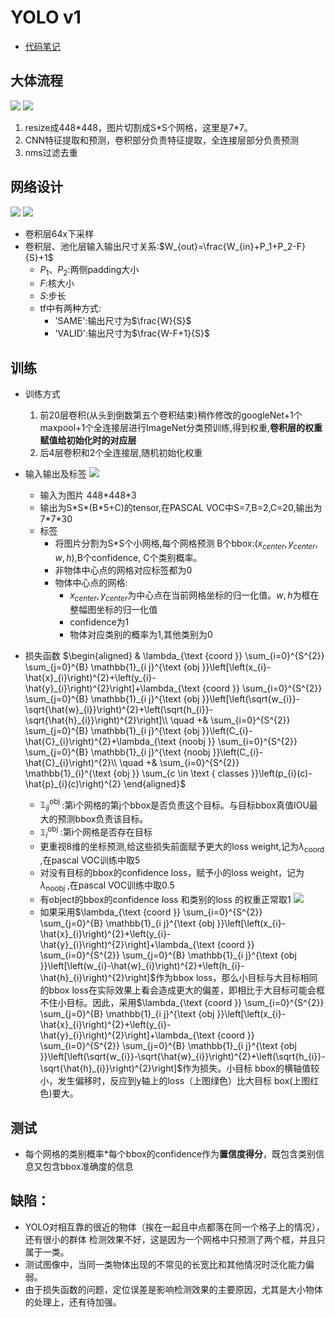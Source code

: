 # YOLO v1
- [代码笔记](https://github.com/staillyd/darkflow/blob/master/note/info.md)
## 大体流程
![](imgs/YOLO/v1/流程.png)
![](imgs/YOLO/v1/流程_2.png)
1. resize成448\*448，图片切割成S\*S个网格，这里是7\*7。
2. CNN特征提取和预测，卷积部分负责特征提取，全连接层部分负责预测
3. nms过滤去重

## 网络设计
![](imgs/YOLO/v1/网络设计.jpg)
![](imgs/YOLO/v1/网络结构.png)
- 卷积层64x下采样
- 卷积层、池化层输入输出尺寸关系:$W_{out}=\frac{W_{in}+P_1+P_2-F}{S}+1$
  - $P_1、P_2$:两侧padding大小
  - $F$:核大小
  - $S$:步长
  - tf中有两种方式:
    - 'SAME':输出尺寸为$\frac{W}{S}$
    - 'VALID':输出尺寸为$\frac{W-F+1}{S}$
## 训练
- 训练方式
   1. 前20层卷积(从头到倒数第五个卷积结束)稍作修改的googleNet+1个maxpool+1个全连接层进行ImageNet分类预训练,得到权重,**卷积层的权重赋值给初始化时的对应层**
   2. 后4层卷积和2个全连接层,随机初始化权重

- 输入输出及标签
![](imgs/YOLO/v1/输入输出.png)

   - 输入为图片 448\*448\*3
   - 输出为S\*S\*(B\*5+C)的tensor,在PASCAL VOC中S=7,B=2,C=20,输出为7\*7\*30
   - 标签
     - 将图片分割为S*S个小网格,每个网格预测 B个bbox:($x_{center},y_{center},w,h$),B个confidence, C个类别概率。
     - 非物体中心点的网格对应标签都为0
     - 物体中心点的网格:
       - $x_{center},y_{center}$为中心点在当前网格坐标的归一化值。$w,h$为框在整幅图坐标的归一化值
       - confidence为1
       - 物体对应类别的概率为1,其他类别为0

- 损失函数
$\begin{aligned}
   & \lambda_{\text {coord }} \sum_{i=0}^{S^{2}} \sum_{j=0}^{B} \mathbb{1}_{i j}^{\text {obj }}\left[\left(x_{i}-\hat{x}_{i}\right)^{2}+\left(y_{i}-\hat{y}_{i}\right)^{2}\right]+\lambda_{\text {coord }} \sum_{i=0}^{S^{2}} \sum_{j=0}^{B} \mathbb{1}_{i j}^{\text {obj }}\left[\left(\sqrt{w_{i}}-\sqrt{\hat{w}_{i}}\right)^{2}+\left(\sqrt{h_{i}}-\sqrt{\hat{h}_{i}}\right)^{2}\right]\\
   \quad +& \sum_{i=0}^{S^{2}} \sum_{j=0}^{B} \mathbb{1}_{i j}^{\text {obj }}\left(C_{i}-\hat{C}_{i}\right)^{2}+\lambda_{\text {noobj }} \sum_{i=0}^{S^{2}} \sum_{j=0}^{B} \mathbb{1}_{i j}^{\text {noobj }}\left(C_{i}-\hat{C}_{i}\right)^{2}\\
   \quad +& \sum_{i=0}^{S^{2}} \mathbb{1}_{i}^{\text {obj }} \sum_{c \in \text { classes }}\left(p_{i}(c)-\hat{p}_{i}(c)\right)^{2}
\end{aligned}$

   - $\mathbb{1}_{i j}^{\text {obj }}$:第i个网格的第j个bbox是否负责这个目标。与目标bbox真值IOU最大的预测bbox负责该目标。
   - $\mathbb{1}_{i}^{\text {obj }}$:第i个网格是否存在目标
   - 更重视8维的坐标预测,给这些损失前面赋予更大的loss weight,记为$\lambda_{\text {coord }}$,在pascal VOC训练中取5
   - 对没有目标的bbox的confidence loss，赋予小的loss weight，记为$\lambda_{\text {noobj }}$,在pascal VOC训练中取0.5
   - 有object的bbox的confidence loss 和类别的loss 的权重正常取1
![](imgs/YOLO/v1/小目标框损失设计.png)
   - 如果采用$\lambda_{\text {coord }} \sum_{i=0}^{S^{2}} \sum_{j=0}^{B} \mathbb{1}_{i j}^{\text {obj }}\left[\left(x_{i}-\hat{x}_{i}\right)^{2}+\left(y_{i}-\hat{y}_{i}\right)^{2}\right]+\lambda_{\text {coord }} \sum_{i=0}^{S^{2}} \sum_{j=0}^{B} \mathbb{1}_{i j}^{\text {obj }}\left[\left(w_{i}-\hat{w}_{i}\right)^{2}+\left(h_{i}-\hat{h}_{i}\right)^{2}\right]$作为bbox loss，那么小目标与大目标相同的bbox loss在实际效果上看会造成更大的偏差，即相比于大目标可能会框不住小目标。因此，采用$\lambda_{\text {coord }} \sum_{i=0}^{S^{2}} \sum_{j=0}^{B} \mathbb{1}_{i j}^{\text {obj }}\left[\left(x_{i}-\hat{x}_{i}\right)^{2}+\left(y_{i}-\hat{y}_{i}\right)^{2}\right]+\lambda_{\text {coord }} \sum_{i=0}^{S^{2}} \sum_{j=0}^{B} \mathbb{1}_{i j}^{\text {obj }}\left[\left(\sqrt{w_{i}}-\sqrt{\hat{w}_{i}}\right)^{2}+\left(\sqrt{h_{i}}-\sqrt{\hat{h}_{i}}\right)^{2}\right]$作为损失。小目标 bbox的横轴值较小，发生偏移时，反应到y轴上的loss（上图绿色）比大目标 box(上图红色)要大。

## 测试
- 每个网格的类别概率*每个bbox的confidence作为**置信度得分**，既包含类别信息又包含bbox准确度的信息

## 缺陷：
- YOLO对相互靠的很近的物体（挨在一起且中点都落在同一个格子上的情况），还有很小的群体 检测效果不好，这是因为一个网格中只预测了两个框，并且只属于一类。
- 测试图像中，当同一类物体出现的不常见的长宽比和其他情况时泛化能力偏弱。
- 由于损失函数的问题，定位误差是影响检测效果的主要原因，尤其是大小物体的处理上，还有待加强。
